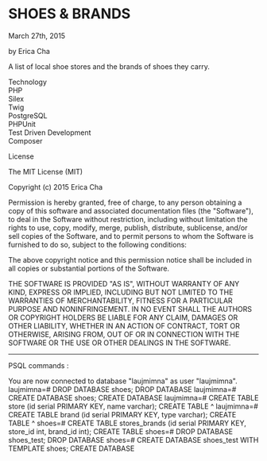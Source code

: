 <h1>SHOES & BRANDS </h1>
March 27th, 2015

by Erica Cha

A list of local shoe stores and the brands of shoes they carry.

Technology
<br>
PHP<br>
Silex<br>
Twig<br>
PostgreSQL<br>
PHPUnit<br>
Test Driven Development<br>
Composer<br>

License

The MIT License (MIT)

Copyright (c) 2015 Erica Cha

Permission is hereby granted, free of charge, to any person obtaining a copy of this software and associated documentation files (the "Software"), to deal in the Software without restriction, including without limitation the rights to use, copy, modify, merge, publish, distribute, sublicense, and/or sell copies of the Software, and to permit persons to whom the Software is furnished to do so, subject to the following conditions:

The above copyright notice and this permission notice shall be included in all copies or substantial portions of the Software.

THE SOFTWARE IS PROVIDED "AS IS", WITHOUT WARRANTY OF ANY KIND, EXPRESS OR IMPLIED, INCLUDING BUT NOT LIMITED TO THE WARRANTIES OF MERCHANTABILITY, FITNESS FOR A PARTICULAR PURPOSE AND NONINFRINGEMENT. IN NO EVENT SHALL THE AUTHORS OR COPYRIGHT HOLDERS BE LIABLE FOR ANY CLAIM, DAMAGES OR OTHER LIABILITY, WHETHER IN AN ACTION OF CONTRACT, TORT OR OTHERWISE, ARISING FROM, OUT OF OR IN CONNECTION WITH THE SOFTWARE OR THE USE OR OTHER DEALINGS IN THE SOFTWARE.



-----------------------------

PSQL commands :

You are now connected to database "laujmimna" as user "laujmimna".
laujmimna=# DROP DATABASE shoes;
DROP DATABASE
laujmimna=# CREATE DATABASE shoes;
CREATE DATABASE
laujmimna=# CREATE TABLE store (id serial PRIMARY KEY, name varchar);
CREATE TABLE                                                 ^
laujmimna=# CREATE TABLE brand (id serial PRIMARY KEY, type varchar);
CREATE TABLE                                                       ^
shoes=# CREATE TABLE stores_brands (id serial PRIMARY KEY, store_id int, brand_id int);
CREATE TABLE
shoes=# DROP DATABASE shoes_test;
DROP DATABASE
shoes=# CREATE DATABASE shoes_test WITH TEMPLATE shoes;
CREATE DATABASE
